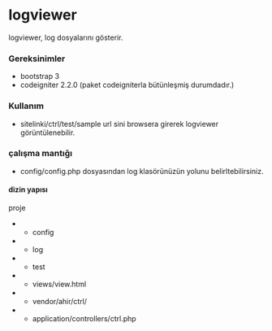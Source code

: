 logviewer
=========
  logviewer, log dosyalarını gösterir.

### Gereksinimler
  * bootstrap 3
  * codeigniter 2.2.0 (paket codeigniterla bütünleşmiş durumdadır.)

### Kullanım
  * sitelinki/ctrl/test/sample url sini browsera girerek logviewer görüntülenebilir.
  
### çalışma mantığı 
  * config/config.php dosyasından log klasörünüzün yolunu belirltebilirsiniz.

#### dizin yapısı
proje
* - config 
* - log
* - test
* - views/view.html
* - vendor/ahir/ctrl/
* - application/controllers/ctrl.php

